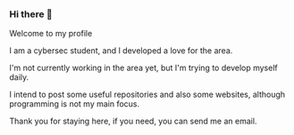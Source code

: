 ### Hi there 👋

Welcome to my profile

I am a cybersec student, and I developed a love for the area.

I'm not currently working in the area yet, but I'm trying to develop myself daily.

I intend to post some useful repositories and also some websites, although programming is not my main focus.

Thank you for staying here, if you need, you can send me an email.


<!--

- 🔭 I’m currently working on ...
- 🌱 I’m currently learning ...
- 👯 I’m looking to collaborate on ...
- 🤔 I’m looking for help with ...
- 💬 Ask me about ...
- 📫 How to reach me: ...
- 😄 Pronouns: ...
- ⚡ Fun fact: ...
-->
